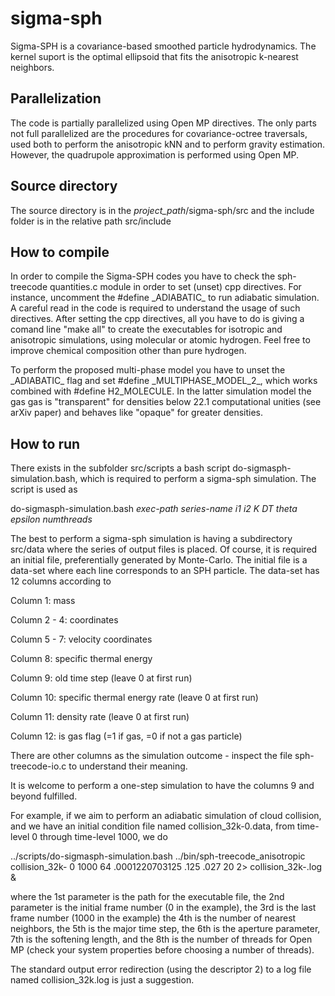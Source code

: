 
# sigma-sph

Sigma-SPH is a covariance-based smoothed particle hydrodynamics. The kernel
suport is the optimal ellipsoid that fits the anisotropic k-nearest neighbors.

## Parallelization

The code is partially parallelized using Open MP directives.
The only parts not full parallelized are the procedures for
covariance-octree traversals, used both to perform the anisotropic
kNN and to perform gravity estimation. However, the quadrupole
approximation is performed using Open MP.

## Source directory

The source directory is in the _project_path_/sigma-sph/src and the include folder is in the relative path src/include

## How to compile

In order to compile the Sigma-SPH codes you have to check the sph-treecode quantities.c module in order to set (unset) cpp directives. For instance, uncomment the #define \_ADIABATIC\_ to run adiabatic simulation. A careful read in the code is required to understand the usage of such directives. After setting the cpp directives, all you have to do is giving a comand line "make all" to create the executables for isotropic and anisotropic simulations, using molecular or atomic hydrogen. Feel free to improve chemical composition other than pure hydrogen.

To perform the proposed multi-phase model you have to unset the \_ADIABATIC\_ flag and set #define \_MULTIPHASE\_MODEL\_2\_, which works combined with #define H2\_MOLECULE. In the latter simulation model the gas gas is "transparent" for densities below 22.1 computational unities (see arXiv paper) and behaves like "opaque" for greater densities.

## How to run

There exists in the subfolder src/scripts a bash script 
do-sigmasph-simulation.bash, which is required to perform
a sigma-sph simulation. The script is used as

do-sigmasph-simulation.bash _exec-path_ _series-name_ _i1_ _i2_ _K_ _DT_ _theta_ _epsilon_ _numthreads_

The best to perform a sigma-sph simulation is having a subdirectory
src/data where the series of output files is placed. Of course, it is
required an initial file, preferentially generated by Monte-Carlo. 
The initial file is a data-set where each line corresponds to an SPH
particle. The data-set has 12 columns according to

Column 1: mass

Column 2 - 4: coordinates

Column 5 - 7: velocity coordinates

Column 8: specific thermal energy

Column 9: old time step (leave 0 at first run)

Column 10: specific thermal energy rate (leave 0 at first run)

Column 11: density rate (leave 0 at first run)

Column 12: is gas flag (=1 if gas, =0 if not a gas particle)

There are other columns as the simulation outcome - inspect the file
sph-treecode-io.c to understand their meaning.

It is welcome to perform a one-step simulation to have the columns 9 and
beyond fulfilled.

For example, if we aim to perform an adiabatic simulation of cloud
collision, and we have an initial condition file named 
collision\_32k-0.data, from time-level 0 through time-level 1000, we do

../scripts/do-sigmasph-simulation.bash
../bin/sph-treecode\_anisotropic
collision\_32k- 0 1000 64 .0001220703125 .125 .027 20 2> collision\_32k-.log &

where the 1st parameter is the path for the executable file,
the 2nd parameter is the initial frame number (0 in the example),
the 3rd is the last frame number (1000 in the example)
the 4th is
the number of nearest neighbors, the 5th is the
major time step, the 6th is the aperture parameter, 7th is the softening
length, and the 8th is the number of threads for Open MP (check your system
properties before choosing a number of threads).

The standard output error redirection (using the descriptor 2) to a log file named collision\_32k.log is just a suggestion.
